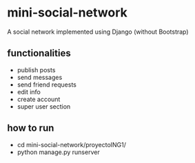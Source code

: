 # mini-social-network
A social network implemented using Django (without Bootstrap)

## functionalities 
- publish posts
- send messages
- send friend requests
- edit info
- create account
- super user section

## how to run
- cd mini-social-network/proyectoING1/
- python manage.py runserver
